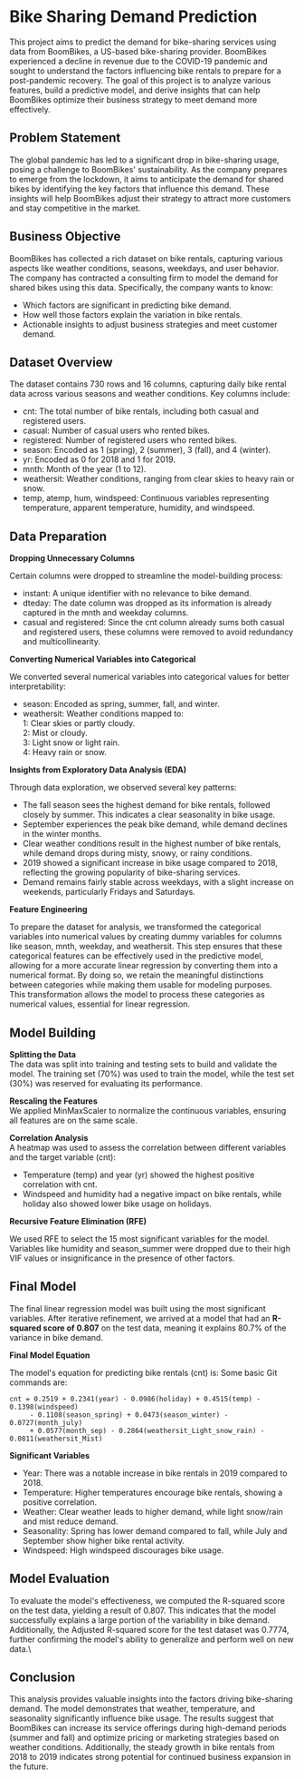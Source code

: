 # Bike Sharing Demand Prediction
This project aims to predict the demand for bike-sharing services using data from BoomBikes, a US-based bike-sharing provider. BoomBikes experienced a decline in revenue due to the COVID-19 pandemic and sought to understand the factors influencing bike rentals to prepare for a post-pandemic recovery. The goal of this project is to analyze various features, build a predictive model, and derive insights that can help BoomBikes optimize their business strategy to meet demand more effectively.

## Problem Statement
The global pandemic has led to a significant drop in bike-sharing usage, posing a challenge to BoomBikes' sustainability. As the company prepares to emerge from the lockdown, it aims to anticipate the demand for shared bikes by identifying the key factors that influence this demand. These insights will help BoomBikes adjust their strategy to attract more customers and stay competitive in the market.

## Business Objective
BoomBikes has collected a rich dataset on bike rentals, capturing various aspects like weather conditions, seasons, weekdays, and user behavior. The company has contracted a consulting firm to model the demand for shared bikes using this data. Specifically, the company wants to know:

* Which factors are significant in predicting bike demand.
* How well those factors explain the variation in bike rentals.
* Actionable insights to adjust business strategies and meet customer demand.
## Dataset Overview
The dataset contains 730 rows and 16 columns, capturing daily bike rental data across various seasons and weather conditions. Key columns include:

* cnt: The total number of bike rentals, including both casual and registered users.
* casual: Number of casual users who rented bikes.
* registered: Number of registered users who rented bikes.
* season: Encoded as 1 (spring), 2 (summer), 3 (fall), and 4 (winter).
* yr: Encoded as 0 for 2018 and 1 for 2019.
* mnth: Month of the year (1 to 12).
* weathersit: Weather conditions, ranging from clear skies to heavy rain or snow.
* temp, atemp, hum, windspeed: Continuous variables representing temperature, apparent temperature, humidity, and windspeed.
## Data Preparation
**Dropping Unnecessary Columns**

Certain columns were dropped to streamline the model-building process:

* instant: A unique identifier with no relevance to bike demand.
* dteday: The date column was dropped as its information is already captured in the mnth and weekday columns.
* casual and registered: Since the cnt column already sums both casual and registered users, these columns were removed to avoid redundancy and multicollinearity.

**Converting Numerical Variables into Categorical**
  
We converted several numerical variables into categorical values for better interpretability:

* season: Encoded as spring, summer, fall, and winter.
* weathersit: Weather conditions mapped to:\
  1: Clear skies or partly cloudy.\
  2: Mist or cloudy.\
  3: Light snow or light rain.\
  4: Heavy rain or snow.
  
**Insights from Exploratory Data Analysis (EDA)**

Through data exploration, we observed several key patterns:

* The fall season sees the highest demand for bike rentals, followed closely by summer. This indicates a clear seasonality in bike usage.
* September experiences the peak bike demand, while demand declines in the winter months.
* Clear weather conditions result in the highest number of bike rentals, while demand drops during misty, snowy, or rainy conditions.
* 2019 showed a significant increase in bike usage compared to 2018, reflecting the growing popularity of bike-sharing services.
* Demand remains fairly stable across weekdays, with a slight increase on weekends, particularly Fridays and Saturdays.

**Feature Engineering**

To prepare the dataset for analysis, we transformed the categorical variables into numerical values by creating dummy variables for columns like season, mnth, weekday, and weathersit. This step ensures that these categorical features can be effectively used in the predictive model, allowing for a more accurate linear regression by converting them into a numerical format. By doing so, we retain the meaningful distinctions between categories while making them usable for modeling purposes.\
This transformation allows the model to process these categories as numerical values, essential for linear regression.

## Model Building
**Splitting the Data**\
The data was split into training and testing sets to build and validate the model. The training set (70%) was used to train the model, while the test set (30%) was reserved for evaluating its performance.

**Rescaling the Features**\
We applied MinMaxScaler to normalize the continuous variables, ensuring all features are on the same scale.


**Correlation Analysis**\
A heatmap was used to assess the correlation between different variables and the target variable (cnt):

* Temperature (temp) and year (yr) showed the highest positive correlation with cnt.
* Windspeed and humidity had a negative impact on bike rentals, while holiday also showed lower bike usage on holidays.

**Recursive Feature Elimination (RFE)**

We used RFE to select the 15 most significant variables for the model. Variables like humidity and season_summer were dropped due to their high VIF values or insignificance in the presence of other factors.

## Final Model

The final linear regression model was built using the most significant variables. After iterative refinement, we arrived at a model that had an **R-squared score of 0.807** on the test data, meaning it explains 80.7% of the variance in bike demand.

**Final Model Equation**

The model's equation for predicting bike rentals (cnt) is:
Some basic Git commands are:
```
cnt = 0.2519 + 0.2341(year) - 0.0986(holiday) + 0.4515(temp) - 0.1398(windspeed)
     - 0.1108(season_spring) + 0.0473(season_winter) - 0.0727(month_july)
     + 0.0577(month_sep) - 0.2864(weathersit_Light_snow_rain) - 0.0811(weathersit_Mist)
```

**Significant Variables**

* Year: There was a notable increase in bike rentals in 2019 compared to 2018.
* Temperature: Higher temperatures encourage bike rentals, showing a positive correlation.
* Weather: Clear weather leads to higher demand, while light snow/rain and mist reduce demand.
* Seasonality: Spring has lower demand compared to fall, while July and September show higher bike rental activity.
* Windspeed: High windspeed discourages bike usage.

## Model Evaluation
To evaluate the model's effectiveness, we computed the R-squared score on the test data, yielding a result of 0.807. This indicates that the model successfully explains a large portion of the variability in bike demand. Additionally, the Adjusted R-squared score for the test dataset was 0.7774, further confirming the model's ability to generalize and perform well on new data.\

## Conclusion
This analysis provides valuable insights into the factors driving bike-sharing demand. The model demonstrates that weather, temperature, and seasonality significantly influence bike usage. The results suggest that BoomBikes can increase its service offerings during high-demand periods (summer and fall) and optimize pricing or marketing strategies based on weather conditions. Additionally, the steady growth in bike rentals from 2018 to 2019 indicates strong potential for continued business expansion in the future.
